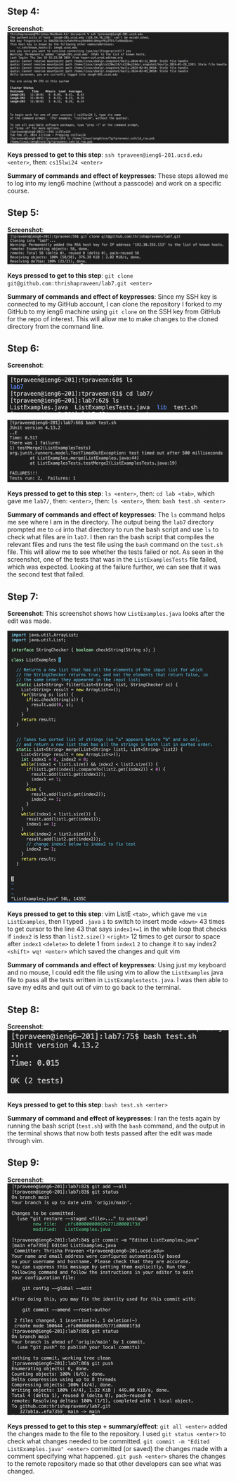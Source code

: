 Step 4:
---------	

__Screenshot__: ![Image](lab4_step4.png)

__Keys pressed to get to this step__: `ssh tpraveen@ieng6-201.ucsd.edu <enter>`, then: `cs15lwi24 <enter>`

__Summary of commands and effect of keypresses__: These steps allowed me to log into my ieng6 machine (without a passcode) and work on a specific course. 

Step 5:
---------	

__Screenshot__: ![Image](lab4_step5.png)

__Keys pressed to get to this step__: `git clone git@github.com:thrishapraveen/lab7.git <enter>`

__Summary of commands and effect of keypresses__: Since my SSH key is connected to my GitHub account, I can clone the repository I forked to my GitHub to my ieng6 machine using `git clone` on the SSH key from GitHub for the repo of interest. This will allow me to make changes to the cloned directory from the command line. 

Step 6:
---------	

__Screenshot__: 

![Image](lab4_step6.1.png)

![Image](lab4_step6.2.png)

__Keys pressed to get to this step__: `ls <enter>`, then: `cd lab <tab>`, which gave me `lab7/`, then: `<enter>`, then: `ls <enter>`, then: `bash test.sh <enter>`

__Summary of commands and effect of keypresses__: The `ls` command helps me see where I am in the directory. The output being the `lab7` directory prompted me to `cd` into that directory to run the bash script and use `ls` to check what files are in `lab7`. I then ran the bash script that compiles the relevant files and runs the test file using the `bash` command on the `test.sh` file. This will allow me to see whether the tests failed or not. As seen in the screenshot, one of the tests that was in the `ListExamplesTests` file failed, which was expected. Looking at the failure further, we can see that it was the second test that failed.

Step 7:
---------	

__Screenshot__: This screenshot shows how `ListExamples.java` looks after the edit was made.

![Image](lab4_step7.png)

__Keys pressed to get to this step__: 
vim ListE `<tab>`, which gave me `vim ListExamples`, then I typed `.java`
`i` to switch to insert mode
`<down>` 43 times to get cursor to the line 43 that says `index1+=1` in the while loop that checks if `index2` is less than `list2.size()`
`<right>` 12 times to get cursor to space after `index1`
`<delete>` to delete 1 from `index1`
`2` to change it to say index2
`<shift> wq! <enter>` which saved the changes and quit vim

__Summary of commands and effect of keypresses__: Using just my keyboard and no mouse, I could edit the file using vim to allow the `ListExamples` java file to pass all the tests written in `ListExamplestests.java`. I was then able to save my edits and quit out of vim to go back to the terminal. 

Step 8:
---------	

__Screenshot__: 
![Image](lab4_step8.png)

__Keys pressed to get to this step__: `bash test.sh <enter>`

__Summary of command and effect of keypresses__: I ran the tests again by running the bash script (`test.sh`) with the `bash` command, and the output in the terminal shows that now both tests passed after the edit was made through vim.

Step 9:
---------	

__Screenshot__:
![Image](lab4_step9.png)

__Keys pressed to get to this step + summary/effect__: `git all <enter>` added the changes made to the file to the repository. I used `git status <enter>` to check what changes needed to be committed. `git commit -m "Edited ListExamples.java" <enter>` committed (or saved) the changes made with a comment specifying what happened. `git push <enter>` shares the changes to the remote repository made so that other developers can see what was changed. 
